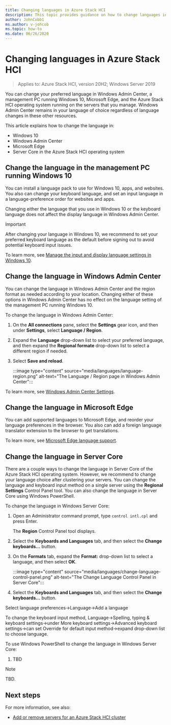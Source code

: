 ```yaml
---
title: Changing languages in Azure Stack HCI
description: This topic provides guidance on how to change languages in the Azure Stack HCI operating system, Windows 10, Windows Admin Center, and Microsoft Edge.
author: JohnCobb1
ms.author: v-johcob
ms.topic: how-to
ms.date: 06/26/2020
---
```


# Changing languages in Azure Stack HCI

>Applies to: Azure Stack HCI, version 20H2; Windows Server 2019

You can change your preferred language in Windows Admin Center, a management PC running Windows 10, Microsoft Edge, and the Azure Stack HCI operating system running on the servers that you manage. Windows Admin Center remains in your language of choice regardless of language changes in these other resources.

This article explains how to change the language in:

- Windows 10
- Windows Admin Center
- Microsoft Edge
- Server Core in the Azure Stack HCI operating system

## Change the language in the management PC running Windows 10
You can install a language pack to use for Windows 10, apps, and websites. You also can change your keyboard language, and set an input language in a language-preference order for websites and apps.

Changing either the language that you use in Windows 10 or the keyboard language does not affect the display language in Windows Admin Center.

   >[!IMPORTANT]
   > After changing your language in Windows 10, we recommend to set your preferred keyboard language as the default before signing out to avoid potential keyboard input issues.

To learn more, see [Manage the input and display language settings in Windows 10](https://support.microsoft.com/help/4496404/windows-10-manage-the-input-and-display-language).

## Change the language in Windows Admin Center
You can change the language in Windows Admin Center and the region format as needed according to your location. Changing either of these options in Windows Admin Center has no effect on the language setting of the management PC running Windows 10.

To change the language in Windows Admin Center:
1. On the **All connections** pane, select the **Settings** gear icon, and then under **Settings**, select **Language / Region**.
1. Expand the **Language** drop-down list to select your preferred language, and then expand the **Regional formate** drop-down list to select a different region if needed.
1. Select **Save and reload**.

    :::image type="content" source="media/languages/language-region.png" alt-text="The Language / Region page in Windows Admin Center":::

To learn more, see [Windows Admin Center Settings](https://docs.microsoft.com/windows-server/manage/windows-admin-center/configure/settings).

## Change the language in Microsoft Edge
You can add supported languages to Microsoft Edge, and reorder your language preferences in the browser. You also can add a foreign language translator extension to the browser to get translations.

To learn more, see [Microsoft Edge language support](https://docs.microsoft.com/deployedge/microsoft-edge-supported-languages).

## Change the language in Server Core
There are a couple ways to change the language in Server Core of the Azure Stack HCI operating system. However, we recommend to change your language choice after clustering your servers. You can change the language and keyboard input method on a single server using the **Regional Settings** Control Panel tool. You can also change the language in Server Core using Windows PowerShell.

<!---Point to Dan's cluster creation topic using To learn more prompt here?.--->

To change the language in Windows Server Core:
1. Open an Administrator command prompt, type `control intl.cpl` and press Enter.

    The **Region** Control Panel tool displays.

1. Select the **Keyboards and Languages** tab, and then select the **Change keyboards...** button.
1. On the **Formats** tab, expand the **Format:** drop-down list to select a language, and then select **OK**.

    :::image type="content" source="media/languages/change-language-control-panel.png" alt-text="The Change Language Control Panel in Server Core":::


1. Select the **Keyboards and Languages** tab, and then select the **Change keyboards...** button.


Select language preferences->Language->Add a language

To change the keyboard input method, Language->Spelling, typing & keyboard settings->under More keyboard settings->Advanced keyboard settings->can set Override for default input method->expand drop-down list to choose language.


To use Windows PowerShell to change the language in Windows Server Core:
1. TBD 


<!---Example note format.--->
   >[!NOTE]
   > TBD.

## Next steps
For more information, see also:

<!---Confirm ToC location; currently from here to:--->

- [Add or remove servers for an Azure Stack HCI cluster](https://docs.microsoft.com/azure-stack/hci/manage/add-cluster)
